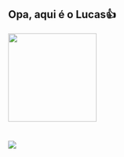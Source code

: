 ## Opa, aqui é o Lucas👍



<div>
<a href="https://github.com/dnzlucas">
<img height="180em" src="https://github-readme-stats.vercel.app/api?username=dnzlucas&show_icons=true&theme=dracula&include_all_commits=true&count_private=true"/>
</div>



#  




<a href="https://www.instagram.com/_lsc5/" target="_blank"><img src="https://img.shields.io/badge/-Instagram-%23E4405F?style=for-the-badge&logo=instagram&logoColor=white" target="_blank"></a>

